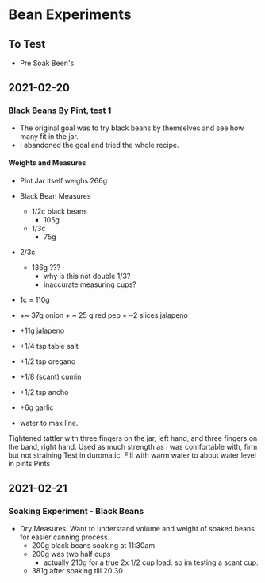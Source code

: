 # Bean Experiments

## To Test
- Pre Soak Been's

## 2021-02-20
### Black Beans By Pint, test 1
- The original goal was to try black beans by themselves and see how many fit in the jar.
- I abandoned the goal and tried the whole recipe.

#### Weights and Measures
- Pint Jar itself weighs 266g
- Black Bean Measures
  - 1/2c black beans
    - 105g
  - 1/3c
    - 75g
- 2/3c
  - 136g ??? -
    - why is this not double 1/3?
    - inaccurate measuring cups?
- 1c  = 110g

- +~ 37g onion + ~ 25 g red pep + ~2 slices jalapeno
- +11g jalapeno
- +1/4 tsp table salt
- +1/2 tsp oregano
- +1/8 (scant) cumin
- +1/2 tsp ancho
- +6g garlic
- water to max line.

Tightened tattler with three fingers on the jar, left hand, and three fingers on the band, right hand. Used as much strength as i was comfortable with, firm but not straining
Test in duromatic. Fill with warm water to about water level in pints
Pints

## 2021-02-21
### Soaking Experiment - Black Beans
- Dry Measures. Want to understand volume and weight of soaked beans for easier canning process.
  - 200g black beans soaking at 11:30am
  - 200g was two half cups
    - actually 210g for a true 2x 1/2 cup load. so im testing a scant cup.
  - 381g after soaking till 20:30
